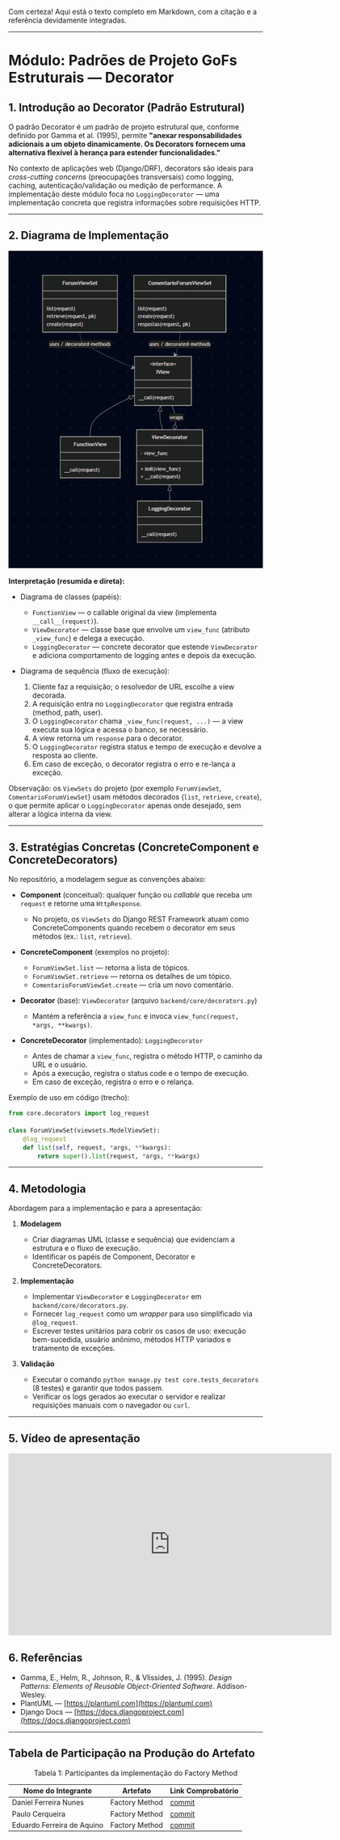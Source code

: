 Com certeza\! Aqui está o texto completo em Markdown, com a citação e a referência devidamente integradas.

-----

# Módulo: Padrões de Projeto GoFs Estruturais — Decorator

## 1\. Introdução ao Decorator (Padrão Estrutural)

O padrão Decorator é um padrão de projeto estrutural que, conforme definido por Gamma et al. (1995), permite **"anexar responsabilidades adicionais a um objeto dinamicamente. Os Decorators fornecem uma alternativa flexível à herança para estender funcionalidades."**

No contexto de aplicações web (Django/DRF), decorators são ideais para *cross-cutting concerns* (preocupações transversais) como logging, caching, autenticação/validação ou medição de performance. A implementação deste módulo foca no `LoggingDecorator` — uma implementação concreta que registra informações sobre requisições HTTP.

-----

## 2\. Diagrama de Implementação
![Diagrama de classes e sequência](image-2.png)

**Interpretação (resumida e direta):**

- Diagrama de classes (papéis):
    - `FunctionView` — o callable original da view (implementa `__call__(request)`).
    - `ViewDecorator` — classe base que envolve um `view_func` (atributo `_view_func`) e delega a execução.
    - `LoggingDecorator` — concrete decorator que estende `ViewDecorator` e adiciona comportamento de logging antes e depois da execução.

- Diagrama de sequência (fluxo de execução):
    1. Cliente faz a requisição; o resolvedor de URL escolhe a view decorada.
    2. A requisição entra no `LoggingDecorator` que registra entrada (method, path, user).
    3. O `LoggingDecorator` chama `_view_func(request, ...)` — a view executa sua lógica e acessa o banco, se necessário.
    4. A view retorna um `response` para o decorator.
    5. O `LoggingDecorator` registra status e tempo de execução e devolve a resposta ao cliente.
    6. Em caso de exceção, o decorator registra o erro e re-lança a exceção.

Observação: os `ViewSets` do projeto (por exemplo `ForumViewSet`, `ComentarioForumViewSet`) usam métodos decorados (`list`, `retrieve`, `create`), o que permite aplicar o `LoggingDecorator` apenas onde desejado, sem alterar a lógica interna da view.

-----

## 3\. Estratégias Concretas (ConcreteComponent e ConcreteDecorators)

No repositório, a modelagem segue as convenções abaixo:

  - **Component** (conceitual): qualquer função ou *callable* que receba um `request` e retorne uma `HttpResponse`.

      - No projeto, os `ViewSets` do Django REST Framework atuam como ConcreteComponents quando recebem o decorator em seus métodos (ex.: `list`, `retrieve`).

  - **ConcreteComponent** (exemplos no projeto):

      - `ForumViewSet.list` — retorna a lista de tópicos.
      - `ForumViewSet.retrieve` — retorna os detalhes de um tópico.
      - `ComentarioForumViewSet.create` — cria um novo comentário.

  - **Decorator** (base): `ViewDecorator` (arquivo `backend/core/decorators.py`)

      - Mantém a referência a `view_func` e invoca `view_func(request, *args, **kwargs)`.

  - **ConcreteDecorator** (implementado): `LoggingDecorator`

      - Antes de chamar a `view_func`, registra o método HTTP, o caminho da URL e o usuário.
      - Após a execução, registra o status code e o tempo de execução.
      - Em caso de exceção, registra o erro e o relança.

Exemplo de uso em código (trecho):

```python
from core.decorators import log_request

class ForumViewSet(viewsets.ModelViewSet):
    @log_request
    def list(self, request, *args, **kwargs):
        return super().list(request, *args, **kwargs)
```

-----

## 4\. Metodologia

Abordagem para a implementação e para a apresentação:

1.  **Modelagem**

      - Criar diagramas UML (classe e sequência) que evidenciam a estrutura e o fluxo de execução.
      - Identificar os papéis de Component, Decorator e ConcreteDecorators.

2.  **Implementação**

      - Implementar `ViewDecorator` e `LoggingDecorator` em `backend/core/decorators.py`.
      - Fornecer `log_request` como um *wrapper* para uso simplificado via `@log_request`.
      - Escrever testes unitários para cobrir os casos de uso: execução bem-sucedida, usuário anônimo, métodos HTTP variados e tratamento de exceções.

3.  **Validação**

      - Executar o comando `python manage.py test core.tests_decorators` (8 testes) e garantir que todos passem.
      - Verificar os logs gerados ao executar o servidor e realizar requisições manuais com o navegador ou `curl`.

-----

## 5. Vídeo de apresentação

<iframe width="640" height="360" src="https://www.youtube.com/embed/VPRuDv5MTB8" title="Gofs Estruturais" frameborder="0" allow="accelerometer; autoplay; clipboard-write; encrypted-media; gyroscope; picture-in-picture; web-share" referrerpolicy="strict-origin-when-cross-origin" allowfullscreen></iframe>


## 6\. Referências

  - Gamma, E., Helm, R., Johnson, R., & Vlissides, J. (1995). *Design Patterns: Elements of Reusable Object-Oriented Software*. Addison-Wesley.
  - PlantUML — [https://plantuml.com](https://plantuml.com)
  - Django Docs — [https://docs.djangoproject.com](https://docs.djangoproject.com)

-----

## Tabela de Participação na Produção do Artefato

<p style="text-align: center;">Tabela 1: Participantes da implementação do Factory Method</p>

| Nome do Integrante | Artefato | Link Comprobatório |
|---|---|---|
| Daniel Ferreira Nunes | Factory Method | [commit](https://github.com/UnBArqDsw2025-2-Turma02/2025.2-T02_G5_DicasDeEstagio_Entrega03/commit/8b8380f488a0ea6d51c404936ab46af3e50e876e) |
| Paulo Cerqueira | Factory Method | [commit](https://github.com/UnBArqDsw2025-2-Turma02/2025.2-T02_G5_DicasDeEstagio_Entrega03/commit/8b8380f488a0ea6d51c404936ab46af3e50e876e) |
| Eduardo Ferreira de Aquino | Factory Method | [commit](https://github.com/UnBArqDsw2025-2-Turma02/2025.2-T02_G5_DicasDeEstagio_Entrega03/commit/8b8380f488a0ea6d51c404936ab46af3e50e876e) |
